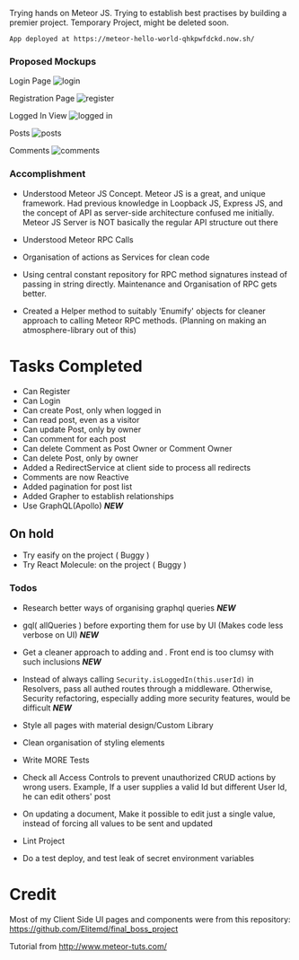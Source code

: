 Trying hands on Meteor JS. 
Trying to establish best practises by building a premier project. 
Temporary Project, might be deleted soon.

`App deployed at https://meteor-hello-world-qhkpwfdckd.now.sh/`

### Proposed Mockups

Login Page
![login](https://user-images.githubusercontent.com/32112641/44999361-30a2a000-afac-11e8-9d10-46e160f13eef.jpg)

Registration Page
![register](https://user-images.githubusercontent.com/32112641/44999412-92630a00-afac-11e8-95be-684a8e8f728c.jpg)

Logged In View
![logged in](https://user-images.githubusercontent.com/32112641/44999419-a3ac1680-afac-11e8-9c93-ea1bbc660a9c.jpg)

Posts
![posts](https://user-images.githubusercontent.com/32112641/44999435-bde5f480-afac-11e8-9d65-d7911587e1dd.jpg)

Comments
![comments](https://user-images.githubusercontent.com/32112641/44999440-cf2f0100-afac-11e8-8f13-95bb03f911a6.jpg)

### Accomplishment

 - Understood Meteor JS Concept. Meteor JS is a great, and unique framework. 
 Had previous knowledge in Loopback JS, Express JS, and the concept of API
 as server-side architecture confused me initially. Meteor JS Server is NOT
 basically the regular API structure out there
 
 - Understood Meteor RPC Calls
 - Organisation of actions as Services for clean code
 - Using central constant repository for RPC method signatures instead of 
 passing in string 
 directly. Maintenance and Organisation of RPC gets better.
 
 - Created a Helper method to suitably 'Enumify' objects for cleaner approach
 to calling Meteor RPC methods. (Planning on making an atmosphere-library out
 of this)
 
# Tasks Completed
- Can Register
- Can Login
- Can create Post, only when logged in
- Can read post, even as a visitor
- Can update Post, only by owner
- Can comment for each post
- Can delete Comment as Post Owner or Comment Owner
- Can delete Post, only by owner
- Added a RedirectService at client side to process all redirects
- Comments are now Reactive
- Added pagination for post list
- Added Grapher to establish relationships
- Use GraphQL(Apollo) ***NEW***

## On hold
- Try easify on the project ( Buggy )
- Try React Molecule: on the project ( Buggy )

### Todos
- Research better ways of organising graphql queries ***NEW***

- gql( allQueries ) before exporting them for use by UI (Makes code less verbose on UI) ***NEW***

- Get a cleaner approach to adding <Mutation/> and <Query/>. Front end is too clumsy with such inclusions ***NEW***

- Instead of always calling `Security.isLoggedIn(this.userId)` in Resolvers, pass all authed routes through a middleware.
Otherwise, Security refactoring, especially adding more security features, would be difficult ***NEW***

- Style all pages with material design/Custom Library

- Clean organisation of styling elements

- Write MORE Tests

 - Check all Access Controls to prevent unauthorized CRUD actions by wrong users. 
 Example, If a user supplies a valid Id but different User Id, he can edit others'
 post

- On updating a document, Make it possible to edit just a single value, instead
of forcing all values to be sent and updated

- Lint Project

- Do a test deploy, and test leak of secret environment variables
 
 # Credit
 Most of my Client Side UI pages and components were from this repository:
 https://github.com/Elitemd/final_boss_project
 
 Tutorial from http://www.meteor-tuts.com/
